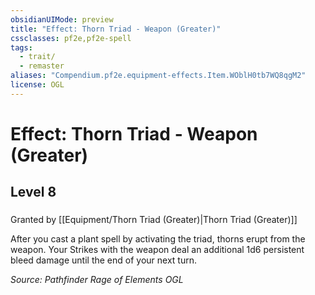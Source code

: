 ```yaml
---
obsidianUIMode: preview
title: "Effect: Thorn Triad - Weapon (Greater)"
cssclasses: pf2e,pf2e-spell
tags:
  - trait/
  - remaster
aliases: "Compendium.pf2e.equipment-effects.Item.WOblH0tb7WQ8qgM2"
license: OGL
---
```

# Effect: Thorn Triad - Weapon (Greater)
## Level 8
### 






Granted by [[Equipment/Thorn Triad (Greater)|Thorn Triad (Greater)]]

After you cast a plant spell by activating the triad, thorns erupt from the weapon. Your Strikes with the weapon deal an additional 1d6 persistent bleed damage until the end of your next turn.

*Source: Pathfinder Rage of Elements*
*OGL*